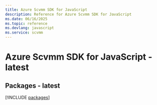 ```yaml
---
title: Azure Scvmm SDK for JavaScript
description: Reference for Azure Scvmm SDK for JavaScript
ms.date: 06/16/2025
ms.topic: reference
ms.devlang: javascript
ms.service: scvmm
---
```

# Azure Scvmm SDK for JavaScript - latest
## Packages - latest
[!INCLUDE [packages](scvmm-index.md)]